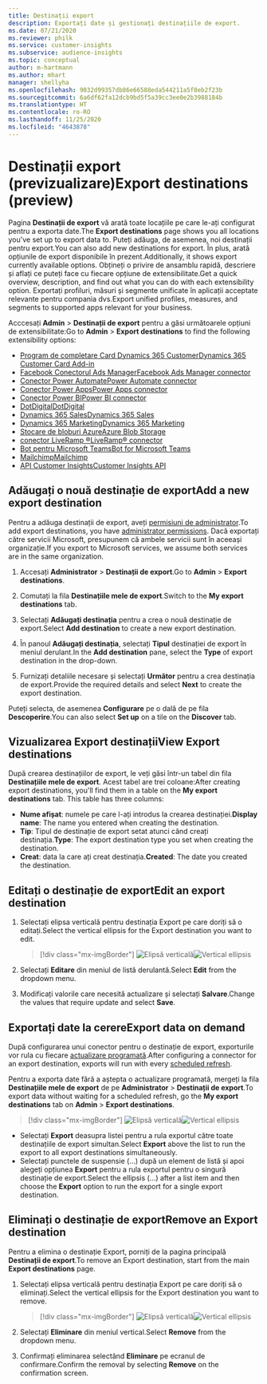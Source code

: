 ```yaml
---
title: Destinații export
description: Exportați date și gestionați destinațiile de export.
ms.date: 07/21/2020
ms.reviewer: philk
ms.service: customer-insights
ms.subservice: audience-insights
ms.topic: conceptual
author: m-hartmann
ms.author: mhart
manager: shellyha
ms.openlocfilehash: 9032d99357db86e66588eda544211a5f8eb2f23b
ms.sourcegitcommit: 6a6df62fa12dcb9bd5f5a39cc3ee0e2b3988184b
ms.translationtype: HT
ms.contentlocale: ro-RO
ms.lasthandoff: 11/25/2020
ms.locfileid: "4643878"
---
```

# <a name="export-destinations-preview"></a><span data-ttu-id="e3fe7-103">Destinații export (previzualizare)</span><span class="sxs-lookup"><span data-stu-id="e3fe7-103">Export destinations (preview)</span></span>

<span data-ttu-id="e3fe7-104">Pagina **Destinații de export** vă arată toate locațiile pe care le-ați configurat pentru a exporta date.</span><span class="sxs-lookup"><span data-stu-id="e3fe7-104">The **Export destinations** page shows you all locations you've set up to export data to.</span></span> <span data-ttu-id="e3fe7-105">Puteți adăuga, de asemenea, noi destinații pentru export.</span><span class="sxs-lookup"><span data-stu-id="e3fe7-105">You can also add new destinations for export.</span></span> <span data-ttu-id="e3fe7-106">În plus, arată opțiunile de export disponibile în prezent.</span><span class="sxs-lookup"><span data-stu-id="e3fe7-106">Additionally, it shows export currently available options.</span></span> <span data-ttu-id="e3fe7-107">Obțineți o privire de ansamblu rapidă, descriere și aflați ce puteți face cu fiecare opțiune de extensibilitate.</span><span class="sxs-lookup"><span data-stu-id="e3fe7-107">Get a quick overview, description, and find out what you can do with each extensibility option.</span></span> <span data-ttu-id="e3fe7-108">Exportați profiluri, măsuri și segmente unificate în aplicații acceptate relevante pentru compania dvs.</span><span class="sxs-lookup"><span data-stu-id="e3fe7-108">Export unified profiles, measures, and segments to supported apps relevant for your business.</span></span>

<span data-ttu-id="e3fe7-109">Acccesați **Admin** > **Destinații de export** pentru a găsi următoarele opțiuni de extensibilitate:</span><span class="sxs-lookup"><span data-stu-id="e3fe7-109">Go to **Admin** > **Export destinations** to find the following extensibility options:</span></span>

- [<span data-ttu-id="e3fe7-110">Program de completare Card Dynamics 365 Customer</span><span class="sxs-lookup"><span data-stu-id="e3fe7-110">Dynamics 365 Customer Card Add-in</span></span>](customer-card-add-in.md)
- [<span data-ttu-id="e3fe7-111">Facebook Conectorul Ads Manager</span><span class="sxs-lookup"><span data-stu-id="e3fe7-111">Facebook Ads Manager connector</span></span>](export-facebook.md)
- [<span data-ttu-id="e3fe7-112">Conector Power Automate</span><span class="sxs-lookup"><span data-stu-id="e3fe7-112">Power Automate connector</span></span>](export-power-automate.md)
- [<span data-ttu-id="e3fe7-113">Conector Power Apps</span><span class="sxs-lookup"><span data-stu-id="e3fe7-113">Power Apps connector</span></span>](export-power-apps.md)
- [<span data-ttu-id="e3fe7-114">Conector Power BI</span><span class="sxs-lookup"><span data-stu-id="e3fe7-114">Power BI connector</span></span>](export-power-bi.md)
- [<span data-ttu-id="e3fe7-115">DotDigital</span><span class="sxs-lookup"><span data-stu-id="e3fe7-115">DotDigital</span></span>](export-dotdigital.md)
- [<span data-ttu-id="e3fe7-116">Dynamics 365 Sales</span><span class="sxs-lookup"><span data-stu-id="e3fe7-116">Dynamics 365 Sales</span></span>](export-dynamics365-sales.md)
- [<span data-ttu-id="e3fe7-117">Dynamics 365 Marketing</span><span class="sxs-lookup"><span data-stu-id="e3fe7-117">Dynamics 365 Marketing</span></span>](export-dynamics365-marketing.md)
- [<span data-ttu-id="e3fe7-118">Stocare de bloburi Azure</span><span class="sxs-lookup"><span data-stu-id="e3fe7-118">Azure Blob Storage</span></span>](export-azure-blob-storage.md)
- [<span data-ttu-id="e3fe7-119">conector LiveRamp &reg;</span><span class="sxs-lookup"><span data-stu-id="e3fe7-119">LiveRamp&reg; connector</span></span>](export-liveramp.md)
- [<span data-ttu-id="e3fe7-120">Bot pentru Microsoft Teams</span><span class="sxs-lookup"><span data-stu-id="e3fe7-120">Bot for Microsoft Teams</span></span>](export-teams-bot.md)
- [<span data-ttu-id="e3fe7-121">Mailchimp</span><span class="sxs-lookup"><span data-stu-id="e3fe7-121">Mailchimp</span></span>](export-mailchimp.md)
- [<span data-ttu-id="e3fe7-122">API Customer Insights</span><span class="sxs-lookup"><span data-stu-id="e3fe7-122">Customer Insights API</span></span>](apis.md)

## <a name="add-a-new-export-destination"></a><span data-ttu-id="e3fe7-123">Adăugați o nouă destinație de export</span><span class="sxs-lookup"><span data-stu-id="e3fe7-123">Add a new export destination</span></span>

<span data-ttu-id="e3fe7-124">Pentru a adăuga destinații de export, aveți [permisiuni de administrator](permissions.md).</span><span class="sxs-lookup"><span data-stu-id="e3fe7-124">To add export destinations, you have [administrator permissions](permissions.md).</span></span> <span data-ttu-id="e3fe7-125">Dacă exportați către servicii Microsoft, presupunem că ambele servicii sunt în aceeași organizație.</span><span class="sxs-lookup"><span data-stu-id="e3fe7-125">If you export to Microsoft services, we assume both services are in the same organization.</span></span>

1. <span data-ttu-id="e3fe7-126">Accesați **Administrator** > **Destinații de export**.</span><span class="sxs-lookup"><span data-stu-id="e3fe7-126">Go to **Admin** > **Export destinations**.</span></span>

1. <span data-ttu-id="e3fe7-127">Comutați la fila **Destinațiile mele de export**.</span><span class="sxs-lookup"><span data-stu-id="e3fe7-127">Switch to the **My export destinations** tab.</span></span>

1. <span data-ttu-id="e3fe7-128">Selectați **Adăugați destinația** pentru a crea o nouă destinație de export.</span><span class="sxs-lookup"><span data-stu-id="e3fe7-128">Select **Add destination** to create a new export destination.</span></span>

1. <span data-ttu-id="e3fe7-129">În panoul **Adăugați destinația**, selectați **Tipul** destinației de export în meniul derulant.</span><span class="sxs-lookup"><span data-stu-id="e3fe7-129">In the **Add destination** pane, select the **Type** of export destination in the drop-down.</span></span>

1. <span data-ttu-id="e3fe7-130">Furnizați detaliile necesare și selectați **Următor** pentru a crea destinația de export.</span><span class="sxs-lookup"><span data-stu-id="e3fe7-130">Provide the required details and select **Next** to create the export destination.</span></span>

<span data-ttu-id="e3fe7-131">Puteți selecta, de asemenea **Configurare** pe o dală de pe fila **Descoperire**.</span><span class="sxs-lookup"><span data-stu-id="e3fe7-131">You can also select **Set up** on a tile on the **Discover** tab.</span></span>

## <a name="view-export-destinations"></a><span data-ttu-id="e3fe7-132">Vizualizarea Export destinații</span><span class="sxs-lookup"><span data-stu-id="e3fe7-132">View Export destinations</span></span>

<span data-ttu-id="e3fe7-133">După crearea destinațiilor de export, le veți găsi într-un tabel din fila **Destinațiile mele de export**. Acest tabel are trei coloane:</span><span class="sxs-lookup"><span data-stu-id="e3fe7-133">After creating export destinations, you'll find them in a table on the **My export destinations** tab. This table has three columns:</span></span>

- <span data-ttu-id="e3fe7-134">**Nume afișat**: numele pe care l-ați introdus la crearea destinației.</span><span class="sxs-lookup"><span data-stu-id="e3fe7-134">**Display name**: The name you entered when creating the destination.</span></span>
- <span data-ttu-id="e3fe7-135">**Tip**: Tipul de destinație de export setat atunci când creați destinația.</span><span class="sxs-lookup"><span data-stu-id="e3fe7-135">**Type**: The export destination type you set when creating the destination.</span></span>
- <span data-ttu-id="e3fe7-136">**Creat**: data la care ați creat destinația.</span><span class="sxs-lookup"><span data-stu-id="e3fe7-136">**Created**: The date you created the destination.</span></span>

## <a name="edit-an-export-destination"></a><span data-ttu-id="e3fe7-137">Editați o destinație de export</span><span class="sxs-lookup"><span data-stu-id="e3fe7-137">Edit an export destination</span></span>

1. <span data-ttu-id="e3fe7-138">Selectați elipsa verticală pentru destinația Export pe care doriți să o editați.</span><span class="sxs-lookup"><span data-stu-id="e3fe7-138">Select the vertical ellipsis for the Export destination you want to edit.</span></span>

   > [!div class="mx-imgBorder"]
   > <span data-ttu-id="e3fe7-139">![Elipsă verticală](media/export-destinations-page-ellipsis.png "Elipsă verticală")</span><span class="sxs-lookup"><span data-stu-id="e3fe7-139">![Vertical ellipsis](media/export-destinations-page-ellipsis.png "Vertical ellipsis")</span></span>

1. <span data-ttu-id="e3fe7-140">Selectați **Editare** din meniul de listă derulantă.</span><span class="sxs-lookup"><span data-stu-id="e3fe7-140">Select **Edit** from the dropdown menu.</span></span>

1. <span data-ttu-id="e3fe7-141">Modificați valorile care necesită actualizare și selectați **Salvare**.</span><span class="sxs-lookup"><span data-stu-id="e3fe7-141">Change the values that require update and select **Save**.</span></span>

## <a name="export-data-on-demand"></a><span data-ttu-id="e3fe7-142">Exportați date la cerere</span><span class="sxs-lookup"><span data-stu-id="e3fe7-142">Export data on demand</span></span>

<span data-ttu-id="e3fe7-143">După configurarea unui conector pentru o destinație de export, exporturile vor rula cu fiecare [actualizare programată](system.md#schedule-tab).</span><span class="sxs-lookup"><span data-stu-id="e3fe7-143">After configuring a connector for an export destination, exports will run with every [scheduled refresh](system.md#schedule-tab).</span></span>

<span data-ttu-id="e3fe7-144">Pentru a exporta date fără a aștepta o actualizare programată, mergeți la fila **Destinațiile mele de export** de pe **Administrator** > **Destinații de export**.</span><span class="sxs-lookup"><span data-stu-id="e3fe7-144">To export data without waiting for a scheduled refresh, go the **My export destinations** tab on **Admin** > **Export destinations**.</span></span>

> [!div class="mx-imgBorder"]
> <span data-ttu-id="e3fe7-145">![Elipsă verticală](media/export-destinations-page-ellipsis.png "Elipsă verticală")</span><span class="sxs-lookup"><span data-stu-id="e3fe7-145">![Vertical ellipsis](media/export-destinations-page-ellipsis.png "Vertical ellipsis")</span></span>

- <span data-ttu-id="e3fe7-146">Selectați **Export** deasupra listei pentru a rula exportul către toate destinațiile de export simultan.</span><span class="sxs-lookup"><span data-stu-id="e3fe7-146">Select **Export** above the list to run the export to all export destinations simultaneously.</span></span>
- <span data-ttu-id="e3fe7-147">Selectați punctele de suspensie (...) după un element de listă și apoi alegeți opțiunea **Export** pentru a rula exportul pentru o singură destinație de export.</span><span class="sxs-lookup"><span data-stu-id="e3fe7-147">Select the ellipsis (...) after a list item and then choose the **Export** option to run the export for a single export destination.</span></span>

## <a name="remove-an-export-destination"></a><span data-ttu-id="e3fe7-148">Eliminați o destinație de export</span><span class="sxs-lookup"><span data-stu-id="e3fe7-148">Remove an Export destination</span></span>

<span data-ttu-id="e3fe7-149">Pentru a elimina o destinație Export, porniți de la pagina principală **Destinații de export**.</span><span class="sxs-lookup"><span data-stu-id="e3fe7-149">To remove an Export destination, start from the main **Export destinations** page.</span></span>

1. <span data-ttu-id="e3fe7-150">Selectați elipsa verticală pentru destinația Export pe care doriți să o eliminați.</span><span class="sxs-lookup"><span data-stu-id="e3fe7-150">Select the vertical ellipsis for the Export destination you want to remove.</span></span>

   > [!div class="mx-imgBorder"]
   > <span data-ttu-id="e3fe7-151">![Elipsă verticală](media/export-destinations-page-ellipsis.png "Elipsă verticală")</span><span class="sxs-lookup"><span data-stu-id="e3fe7-151">![Vertical ellipsis](media/export-destinations-page-ellipsis.png "Vertical ellipsis")</span></span>

2. <span data-ttu-id="e3fe7-152">Selectați **Eliminare** din meniul vertical.</span><span class="sxs-lookup"><span data-stu-id="e3fe7-152">Select **Remove** from the dropdown menu.</span></span>

3. <span data-ttu-id="e3fe7-153">Confirmați eliminarea selectând **Eliminare** pe ecranul de confirmare.</span><span class="sxs-lookup"><span data-stu-id="e3fe7-153">Confirm the removal by selecting **Remove** on the confirmation screen.</span></span>
